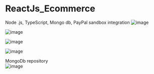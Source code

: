 # ReactJs_Ecommerce
Node .js, TypeScript, Mongo db, PayPal sandbox integration
![image](https://github.com/user-attachments/assets/5aec2209-c8bf-44e2-804a-23d86416e5e7)

![image](https://github.com/user-attachments/assets/17d21753-1926-4ef1-84e1-4607d79e9084)

![image](https://github.com/user-attachments/assets/54a29b0a-dff1-4367-b56b-4b96b9379a22)

![image](https://github.com/user-attachments/assets/02fdf0bb-093a-4a3a-9482-f7f54741c7be)

MongoDb repository <br />
![image](https://github.com/user-attachments/assets/19d55cce-7fe3-4063-8975-d694d983c6a1)
